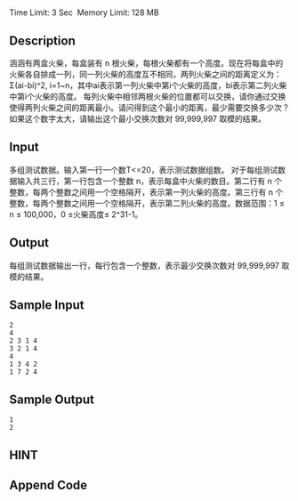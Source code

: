 # 
Time Limit: 3 Sec  Memory Limit: 128 MB


## Description
涵涵有两盒火柴，每盒装有 n 根火柴，每根火柴都有一个高度。现在将每盒中的火柴各自排成一列，同一列火柴的高度互不相同，两列火柴之间的距离定义为：Σ(ai-bi)^2, i=1~n，其中ai表示第一列火柴中第i个火柴的高度，bi表示第二列火柴中第i个火柴的高度。
每列火柴中相邻两根火柴的位置都可以交换，请你通过交换使得两列火柴之间的距离最小。请问得到这个最小的距离，最少需要交换多少次？如果这个数字太大，请输出这个最小交换次数对 99,999,997 取模的结果。


## Input
多组测试数据。输入第一行一个数T<=20，表示测试数据组数。
对于每组测试数据输入共三行，第一行包含一个整数 n，表示每盒中火柴的数目。第二行有 n 个整数，每两个整数之间用一个空格隔开，表示第一列火柴的高度。第三行有 n 个整数，每两个整数之间用一个空格隔开，表示第二列火柴的高度。数据范围：1 ≤ n ≤ 100,000，0 ≤火柴高度≤ 2^31-1。


## Output
每组测试数据输出一行，每行包含一个整数，表示最少交换次数对 99,999,997 取模的结果。


## Sample Input
```
2
4
2 3 1 4
3 2 1 4
4
1 3 4 2
1 7 2 4

```
## Sample Output
```
1
2

```

## HINT


## Append Code
